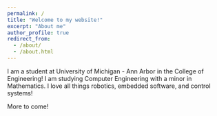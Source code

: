 ```yaml
---
permalink: /
title: "Welcome to my website!"
excerpt: "About me"
author_profile: true
redirect_from: 
  - /about/
  - /about.html
---
```


I am a student at University of Michigan - Ann Arbor in the College of Engineering! I am studying Computer Engineering with a minor in Mathematics. I love all things robotics, embedded software, and control systems!

More to come!
